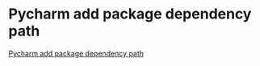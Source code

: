 # Pycharm add package dependency path
[Pycharm add package dependency path](https://aiwithcloud.com/?p=1387)